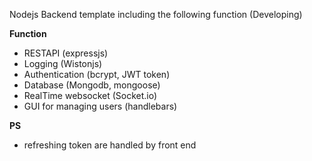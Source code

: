 Nodejs Backend template including the following function (Developing)

**Function**
* RESTAPI (expressjs)
* Logging (Wistonjs)
* Authentication (bcrypt, JWT token)
* Database (Mongodb, mongoose)
* RealTime websocket (Socket.io)
* GUI for managing users (handlebars)

**PS**
* refreshing token are handled by front end
